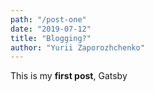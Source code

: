 ```yaml
---
path: "/post-one"
date: "2019-07-12"
title: "Blogging?"
author: "Yurii Zaporozhchenko"
---
```


This is my **first post**, Gatsby
